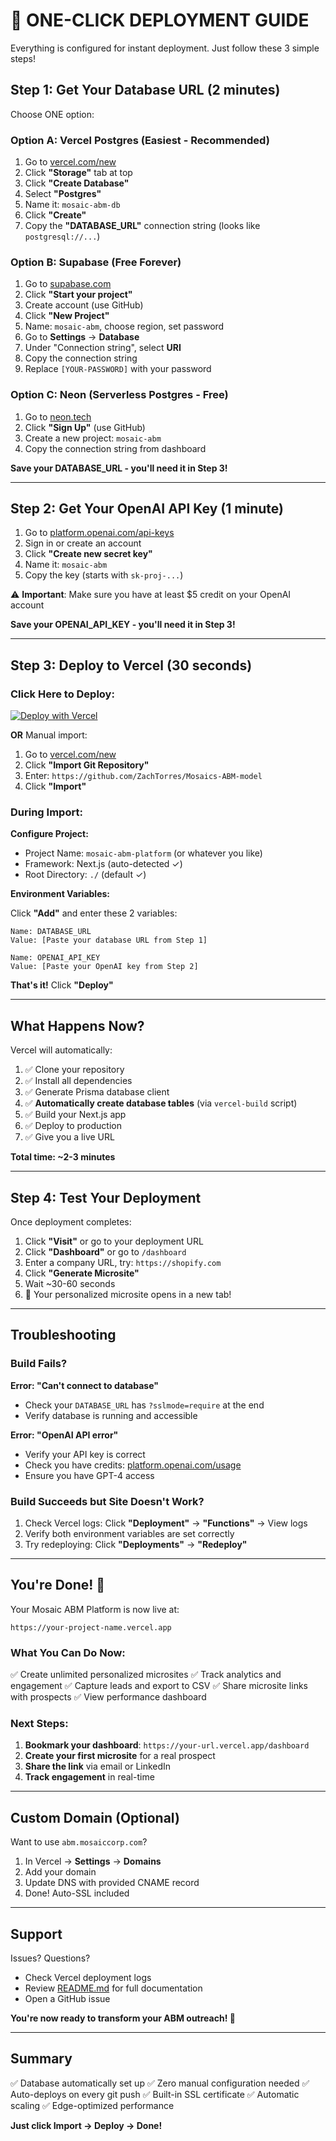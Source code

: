 # 🚀 ONE-CLICK DEPLOYMENT GUIDE

Everything is configured for instant deployment. Just follow these 3 simple steps!

## Step 1: Get Your Database URL (2 minutes)

Choose ONE option:

### Option A: Vercel Postgres (Easiest - Recommended)

1. Go to [vercel.com/new](https://vercel.com/new)
2. Click **"Storage"** tab at top
3. Click **"Create Database"**
4. Select **"Postgres"**
5. Name it: `mosaic-abm-db`
6. Click **"Create"**
7. Copy the **"DATABASE_URL"** connection string (looks like `postgresql://...`)

### Option B: Supabase (Free Forever)

1. Go to [supabase.com](https://supabase.com)
2. Click **"Start your project"**
3. Create account (use GitHub)
4. Click **"New Project"**
5. Name: `mosaic-abm`, choose region, set password
6. Go to **Settings** → **Database**
7. Under "Connection string", select **URI**
8. Copy the connection string
9. Replace `[YOUR-PASSWORD]` with your password

### Option C: Neon (Serverless Postgres - Free)

1. Go to [neon.tech](https://neon.tech)
2. Click **"Sign Up"** (use GitHub)
3. Create a new project: `mosaic-abm`
4. Copy the connection string from dashboard

**Save your DATABASE_URL - you'll need it in Step 3!**

---

## Step 2: Get Your OpenAI API Key (1 minute)

1. Go to [platform.openai.com/api-keys](https://platform.openai.com/api-keys)
2. Sign in or create an account
3. Click **"Create new secret key"**
4. Name it: `mosaic-abm`
5. Copy the key (starts with `sk-proj-...`)

⚠️ **Important**: Make sure you have at least $5 credit on your OpenAI account

**Save your OPENAI_API_KEY - you'll need it in Step 3!**

---

## Step 3: Deploy to Vercel (30 seconds)

### Click Here to Deploy:

[![Deploy with Vercel](https://vercel.com/button)](https://vercel.com/new/clone?repository-url=https://github.com/ZachTorres/Mosaics-ABM-model)

**OR** Manual import:

1. Go to [vercel.com/new](https://vercel.com/new)
2. Click **"Import Git Repository"**
3. Enter: `https://github.com/ZachTorres/Mosaics-ABM-model`
4. Click **"Import"**

### During Import:

**Configure Project:**
- Project Name: `mosaic-abm-platform` (or whatever you like)
- Framework: Next.js (auto-detected ✓)
- Root Directory: `./` (default ✓)

**Environment Variables:**

Click **"Add"** and enter these 2 variables:

```
Name: DATABASE_URL
Value: [Paste your database URL from Step 1]
```

```
Name: OPENAI_API_KEY
Value: [Paste your OpenAI key from Step 2]
```

**That's it!** Click **"Deploy"**

---

## What Happens Now?

Vercel will automatically:
1. ✅ Clone your repository
2. ✅ Install all dependencies
3. ✅ Generate Prisma database client
4. ✅ **Automatically create database tables** (via `vercel-build` script)
5. ✅ Build your Next.js app
6. ✅ Deploy to production
7. ✅ Give you a live URL

**Total time: ~2-3 minutes**

---

## Step 4: Test Your Deployment

Once deployment completes:

1. Click **"Visit"** or go to your deployment URL
2. Click **"Dashboard"** or go to `/dashboard`
3. Enter a company URL, try: `https://shopify.com`
4. Click **"Generate Microsite"**
5. Wait ~30-60 seconds
6. 🎉 Your personalized microsite opens in a new tab!

---

## Troubleshooting

### Build Fails?

**Error: "Can't connect to database"**
- Check your `DATABASE_URL` has `?sslmode=require` at the end
- Verify database is running and accessible

**Error: "OpenAI API error"**
- Verify your API key is correct
- Check you have credits: [platform.openai.com/usage](https://platform.openai.com/usage)
- Ensure you have GPT-4 access

### Build Succeeds but Site Doesn't Work?

1. Check Vercel logs: Click **"Deployment"** → **"Functions"** → View logs
2. Verify both environment variables are set correctly
3. Try redeploying: Click **"Deployments"** → **"Redeploy"**

---

## You're Done! 🎉

Your Mosaic ABM Platform is now live at:
```
https://your-project-name.vercel.app
```

### What You Can Do Now:

✅ Create unlimited personalized microsites
✅ Track analytics and engagement
✅ Capture leads and export to CSV
✅ Share microsite links with prospects
✅ View performance dashboard

### Next Steps:

1. **Bookmark your dashboard**: `https://your-url.vercel.app/dashboard`
2. **Create your first microsite** for a real prospect
3. **Share the link** via email or LinkedIn
4. **Track engagement** in real-time

---

## Custom Domain (Optional)

Want to use `abm.mosaiccorp.com`?

1. In Vercel → **Settings** → **Domains**
2. Add your domain
3. Update DNS with provided CNAME record
4. Done! Auto-SSL included

---

## Support

Issues? Questions?
- Check Vercel deployment logs
- Review [README.md](README.md) for full documentation
- Open a GitHub issue

**You're now ready to transform your ABM outreach! 🚀**

---

## Summary

✅ Database automatically set up
✅ Zero manual configuration needed
✅ Auto-deploys on every git push
✅ Built-in SSL certificate
✅ Automatic scaling
✅ Edge-optimized performance

**Just click Import → Deploy → Done!**
